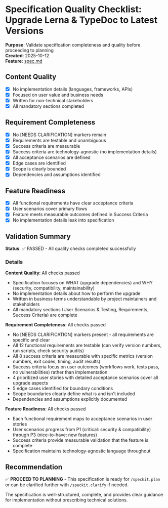 # Specification Quality Checklist: Upgrade Lerna & TypeDoc to Latest Versions

**Purpose**: Validate specification completeness and quality before proceeding to planning  
**Created**: 2025-10-12  
**Feature**: [spec.md](../spec.md)

## Content Quality

- [x] No implementation details (languages, frameworks, APIs)
- [x] Focused on user value and business needs
- [x] Written for non-technical stakeholders
- [x] All mandatory sections completed

## Requirement Completeness

- [x] No [NEEDS CLARIFICATION] markers remain
- [x] Requirements are testable and unambiguous
- [x] Success criteria are measurable
- [x] Success criteria are technology-agnostic (no implementation details)
- [x] All acceptance scenarios are defined
- [x] Edge cases are identified
- [x] Scope is clearly bounded
- [x] Dependencies and assumptions identified

## Feature Readiness

- [x] All functional requirements have clear acceptance criteria
- [x] User scenarios cover primary flows
- [x] Feature meets measurable outcomes defined in Success Criteria
- [x] No implementation details leak into specification

## Validation Summary

**Status**: ✅ PASSED - All quality checks completed successfully

### Details

**Content Quality**: All checks passed

- Specification focuses on WHAT (upgrade dependencies) and WHY (security, compatibility, maintainability)
- No implementation details about how to perform the upgrade
- Written in business terms understandable by project maintainers and stakeholders
- All mandatory sections (User Scenarios & Testing, Requirements, Success Criteria) are complete

**Requirement Completeness**: All checks passed

- No [NEEDS CLARIFICATION] markers present - all requirements are specific and clear
- All 12 functional requirements are testable (can verify version numbers, run scripts, check security audits)
- All 8 success criteria are measurable with specific metrics (version numbers, exit codes, timing, audit results)
- Success criteria focus on user outcomes (workflows work, tests pass, no vulnerabilities) rather than implementation
- 4 prioritized user stories with detailed acceptance scenarios cover all upgrade aspects
- 5 edge cases identified for boundary conditions
- Scope boundaries clearly define what is and isn't included
- Dependencies and assumptions explicitly documented

**Feature Readiness**: All checks passed

- Each functional requirement maps to acceptance scenarios in user stories
- User scenarios progress from P1 (critical: security & compatibility) through P3 (nice-to-have: new features)
- Success criteria provide measurable validation that the feature is complete
- Specification maintains technology-agnostic language throughout

## Recommendation

✅ **PROCEED TO PLANNING** - This specification is ready for `/speckit.plan` or can be clarified further with `/speckit.clarify` if needed.

The specification is well-structured, complete, and provides clear guidance for implementation without prescribing technical solutions.

